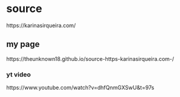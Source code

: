 <H1>source</h1>
https://karinasirqueira.com/
<h2>my page</h2>
https://theunknown18.github.io/source-https-karinasirqueira.com-/
<h3>yt video</h3>
https://www.youtube.com/watch?v=dhfQnmGXSwU&t=97s
